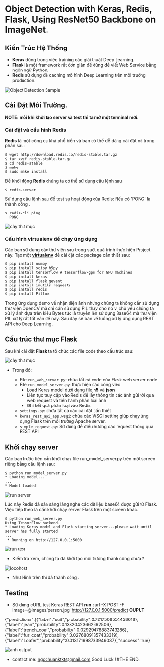 
# Object Detection with Keras, Redis, Flask, Using ResNet50 Backbone on ImageNet.

## Kiến Trúc Hệ Thống
 * **Keras** dùng trong việc training các giải thuật Deep Learning.
 * **Flask** là một framework rất đơn giản để dùng để viết Web Service bằng ngôn ngữ Python.
 * **Redis** sử dụng để caching mô hình Deep Learning trên môi trường production.
 
![Object Detection Sample](assets/imge4.png)

## Cài Đặt Môi Trường.
**NOTE: mỗi khi khởi tạo server và test thì ta mở một terminal mới.**
### Cài đặt và cấu hình Redis

   **Redis** là một công cụ khá phổ biến và bạn có thể dễ dàng cài đặt nó trong phần sau:
   
    $ wget http://download.redis.io/redis-stable.tar.gz
    $ tar xvzf redis-stable.tar.gz
    $ cd redis-stable
    $ make
    $ sudo make install
   Để khởi động **Redis** chúng ta có thể sử dụng câu lệnh sau
   
    $ redis-server
    
   Sử dụng câu lệnh sau để test sự hoạt động của Redis: Nếu có 'PONG' là thành công .
   
    $ redis-cli ping
      PONG
![cây thư mục](assets/image1.png)
### Cấu hình virtualenv để chạy ứng dụng

Các bạn sử dụng các thư viện sau trong suốt quá trình thực hiện Project này. Tạo một [**virtualenv**](https://virtualenv.pypa.io/en/stable/) để cài đặt các package cần thiết sau:

    $ pip install numpy
    $ pip install scipy h5py
    $ pip install tensorflow # tensorflow-gpu for GPU machines
    $ pip install keras
    $ pip install flask gevent
    $ pip install imutils requests
    $ pip install redis
    $ pip install Pillow
Trong ứng dụng demo về nhận diện ảnh nhưng chúng ta không cần sử dụng thư viện OpenCV mà chỉ cần sử dụng PIL thay cho nó vì chủ yếu chúng ta xử lý ảnh dựa trên kiểu Bytes tức là truyền lên sử dụng Base64 mà thư viện PIL xử lý rất tốt vấn đề này. Sau đây sẽ bàn về luồng xử lý ứng dụng REST API cho Deep Learning.

## Cấu trúc thư mục Flask

Sau khi cài đặt **Flask** ta tổ chức các file code theo cấu trúc sau:


![cây thư mục](assets/imsge5.png)

* Trong đó:

	* File `run_web_server.py`: chứa tất cả code của Flask web server code.
	* File `run_model_server.py`: thực hiện các công việc
		* Load Keras model dưới dạng file **h5** và **json**
		* Liên tục truy cập vào Redis để lấy thông tin các ảnh gửi tới qua web request và tiến hành phân loại ảnh
		* Ghi kết quả phân loại vào Redis
	* `settings.py`: chứa tất cả các cài đặt cần thiết
	* `keras_rest_api_app.wsgi`: chứa các WSGI setting giúp chạy ứng dụng Flask trên môi trường Apache server.
	* `simple_request.py`: Sử dụng để điều hướng các request thông qua REST API
	
## Khởi chạy server

Các bạn trước tiên cần khởi chạy file run_model_server.py trên một screen riêng bằng câu lệnh sau:

	$ python run_model_server.py
	* Loading model...
	...
	* Model loaded
	
![run server](assets/image2.png)
	
Lúc này Redis đã sẵn sàng lắng nghe các dữ liệu base64 được gửi từ Flask. Việc tiếp theo là cần khởi chạy server Flask trên một screen khác.

	$ python run_web_server.py 
	Using TensorFlow backend.
 	* Loading Keras model and Flask starting server...please wait until server has fully started
	...
	 * Running on http://127.0.0.1:5000
![run test](assets/image3.png)
* Kiểm tra xem, chúng ta đã khởi tạo môi trường thành công chưa ?

![locohost](assets/image6.png) 

* Như Hình trên thì đã thành công .
	 
## Testing

* Sử dụng cURL test Keras REST API
**run**
curl -X POST -F image=@images/person.jpg 'http://127.0.0.1:5000/predict
**OUPUT**

{"predictions":[{"label":"suit","probability":0.7217508554458618},
{"label":"jean","probability":0.13320423662662506},
{"label":"trench_coat","probability":0.02929478883743286},
{"label":"fur_coat","probability":0.02768091857433319},
{"label":"Loafer","probability":0.013171998783946037}],"success":true} 

![anh output](assets/imge4.png)

* contact me: ngochuanktkt@gmail.com
Good Luck !
#THE END. 
















